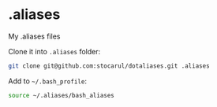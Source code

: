 .aliases
========

My .aliases files

Clone it into `.aliases` folder:
```bash
git clone git@github.com:stocarul/dotaliases.git .aliases
```

Add to `~/.bash_profile`:
```bash
source ~/.aliases/bash_aliases
```
